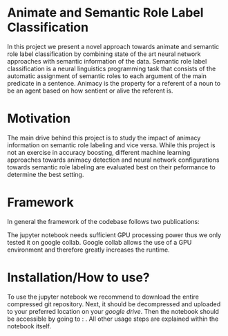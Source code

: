 # Animate and Semantic Role Label Classification

In this project we present a novel approach towards animate and semantic role label classification by combining state of the art neural network approaches
with semantic information of the data. Semantic role label classification is a neural linguistics programming task that consists of the automatic assignment of semantic roles to each argument of the main predicate in a sentence. Animacy is the property for a referent of a noun to be an agent based on how sentient or alive the referent is.

# Motivation

The main drive behind this project is to study the impact of animacy information on semantic role labeling and vice versa. While this project is not an exercise in accuracy boosting, different machine learning approaches towards animacy detection and neural network configurations towards semantic role labeling are evaluated best on their peformance to determine the best setting.

# Framework

In general the framework of the codebase follows two publications:

The jupyter notebook needs sufficient GPU processing power thus we only tested it on google collab. Google collab allows the use of a GPU environment and therefore greatly increases the runtime.

# Installation/How to use?

To use the jupyter notebook we recommend to download the entire compressed git repository. Next, it should be decompressed and uploaded to your preferred location on your _google drive_. Then the notebook should be accessible by going to : . All other usage steps are explained within the notebook itself.

